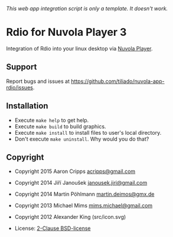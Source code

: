 *This web app integration script is only a template. It doesn't work.*

Rdio for Nuvola Player 3
========================

Integration of Rdio into your linux desktop via
[Nuvola Player](https://github.com/tiliado/nuvolaplayer).
 
Support
-------

Report bugs and issues at <https://github.com/tiliado/nuvola-app-rdio/issues>.

Installation
------------

  * Execute ``make help`` to get help.
  * Execute ``make build`` to build graphics.
  * Execute ``make install`` to install files to user's local directory.
  * Don't execute ``make uninstall``. Why would you do that?

Copyright
---------
  - Copyright 2015 Aaron Cripps <acripps@gmail.com>
  - Copyright 2014 Jiří Janoušek <janousek.jiri@gmail.com>
  - Copyright 2014 Martin Pöhlmann <martin.deimos@gmx.de>
  - Copyright 2013 Michael Mims <mims.michael@gmail.com>
  - Copyright 2012 Alexander King (src/icon.svg)

  - License: [2-Clause BSD-license](./LICENSE)
